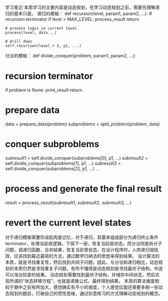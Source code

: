 学习笔记
本周学习的主要内容是动态规划，在学习动态规划之前，需要先理解递归的基本只是。
递归的模板：
def recursion(level, param1, param2, ...): 
    # recursion terminator 
    if level > MAX_LEVEL: 
	   process_result 
	   return 

    # process logic in current level 
    process(level, data...) 

    # drill down 
    self.recursion(level + 1, p1, ...) 
分治的模板：
def divide_conquer(problem, param1, param2, ...): 
  # recursion terminator 
  if problem is None: 
	print_result 
	return 

  # prepare data 
  data = prepare_data(problem) 
  subproblems = split_problem(problem, data) 

  # conquer subproblems 
  subresult1 = self.divide_conquer(subproblems[0], p1, ...) 
  subresult2 = self.divide_conquer(subproblems[1], p1, ...) 
  subresult3 = self.divide_conquer(subproblems[2], p1, ...) 
  …

  # process and generate the final result 
  result = process_result(subresult1, subresult2, subresult3, …)
	
  # revert the current level states

 对于递归模板需要形成肌肉是记忆，对于递归，其基本组成部分为递归终止条件terminator，处理当前层逻辑，下探下一层，恢复当前层状态。而分治则是拆分子问题，调递归函数，合并结果，恢复当前曾状态。在设计程序时，人肉递归很低效，应该找到最近最简的方法，通过数学归纳法的思想来得到结果。
 设计算法的本质，就是寻找重复性，然后找到共同子问题。因此，与分治和递归相比，动态规划的本质仍然是寻找重复子问题，有所不懂得是动态规划是寻找最优子结构，中途可以淘汰较差的结果。
 动态规划需要找到最优子结构，并储存中间状态，然后实现所谓的“状态转移方程”，也就是递推公式，最终得到结果。
 本周的算法难度相较于期中之前有所加大，感觉确实有不小的坡度，个人感觉后面还需要多刷一些动态规划的题目，打破自己的惯性思维，通过刻意练习的方式理解动态规划的概念。